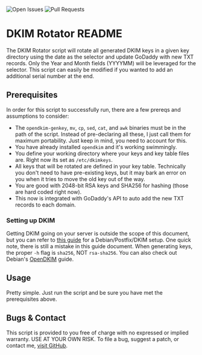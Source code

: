 ![Open Issues](https://img.shields.io/github/issues/captbrando/dkimrotator) ![Pull Requests](https://img.shields.io/github/issues-pr/captbrando/dkimrotator)

# DKIM Rotator README

The DKIM Rotator script will rotate all generated DKIM keys in a given key directory using the date as the selector and update GoDaddy with new TXT records. Only the Year and Month fields (YYYYMM) will be leveraged for the selector. This script can easily be modified if you wanted to add an additional serial number at the end.

## Prerequisites
In order for this script to successfully run, there are a few prereqs and assumptions to consider:

* The `opendkim-genkey`, `mv`, `cp`, `sed`, `cat`, and `awk` binaries must be in the path of the script. Instead of pre-declaring all these, I just call them for maximum portability. Just keep in mind, you need to account for this.
* You have already installed `opendkim` and it's working swimmingly.
* You define your working directory where your keys and key table files are. Right now its set as `/etc/dkimkeys`.
* All keys that will be rotated are defined in your key table. Technically you don't need to have pre-existing keys, but it may bark an error on you when it tries to move the old key out of the way.
* You are good with 2048-bit RSA keys and SHA256 for hashing (those are hard coded right now).
* This now is integrated with GoDaddy's API to auto add the new TXT records to each domain.


### Setting up DKIM
Getting DKIM going on your server is outside the scope of this document, but you can refer to [this guide](https://github.com/linode/docs/blob/master/docs/email/postfix/configure-spf-and-dkim-in-postfix-on-debian-8.md "DKIM with Postfix on Debian 8") for a Debian/Postfix/DKIM setup. One quick note, there is still a mistake in this guide document. When generating keys, the proper `-h` flag is `sha256`, NOT `rsa-sha256`. You can also check out Debian's [OpenDKIM](https://wiki.debian.org/opendkim "Debian's OpenDKIM") guide.

## Usage
Pretty simple. Just run the script and be sure you have met the prerequisites above.

## Bugs & Contact
This script is provided to you free of charge with no expressed or implied warranty. USE AT YOUR OWN RISK. To file a bug, suggest a patch, or contact me, [visit GitHub](https://github.com/captbrando/dkimrotator/).
